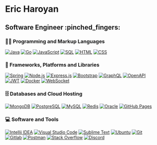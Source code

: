<h1>Eric Haroyan</h1>
<h2>Software Engineer :pinched_fingers:</h2>

<h3>👨‍💻 Programming and Markup Languages</h3>
<p>
    <a href="#"><img alt="Java" src="https://custom-icon-badges.demolab.com/badge/Java-007396.svg?logo=java&logoColor=white"></a>
    <a href="#"><img alt="Go" src="https://custom-icon-badges.demolab.com/badge/-Golang-darkslategrey?logo=go-899"></a>
    <a href="#"><img alt="JavaScript" src="https://img.shields.io/badge/JavaScript-F7DF1E.svg?logo=javascript&logoColor=black"></a>
    <a href="#"><img alt="SQL" src="https://custom-icon-badges.demolab.com/badge/SQL-025E8C.svg?logo=database&logoColor=white"></a>
    <a href="#"><img alt="HTML" src="https://img.shields.io/badge/HTML-E34F26.svg?logo=html5&logoColor=white"></a>
    <a href="#"><img alt="CSS" src="https://img.shields.io/badge/CSS-1572B6.svg?logo=css3&logoColor=white"></a>
</p>

<h3>🧰 Frameworks, Platforms and Libraries</h3>
<p>
    <a href="#"><img alt="Spring" src="https://custom-icon-badges.demolab.com/badge/-Spring-lime?logo=spring-3899"></a>
    <a href="#"><img alt="Node.js" src="https://img.shields.io/badge/Node.js-43853D.svg?logo=node.js&logoColor=white"></a>
    <a href="#"><img alt="Express.js" src="https://img.shields.io/badge/Express.js-404d59.svg?logo=express&logoColor=white"></a>
    <a href="#"><img alt="Bootstrap" src="https://img.shields.io/badge/Bootstrap-7952B3.svg?logo=bootstrap&logoColor=white"></a>
    <a href="#"><img alt="GraphQL" src="https://custom-icon-badges.demolab.com/badge/-GraphQL-dimgray?logo=graphql-logo-2"></a>
    <a href="#"><img alt="OpenAPI" src="https://custom-icon-badges.demolab.com/badge/-OpenAPI-orangered?logo=openapi-1"></a>
    <a href="#"><img alt="JWT" src="https://custom-icon-badges.demolab.com/badge/-JWT-darkslategray?logo=jwt-3"></a>
    <a href="#"><img alt="Docker" src="https://custom-icon-badges.demolab.com/badge/-Docker-dodgerblue?logo=icons8-docker"></a>
    <a href="#"><img alt="WebSocket" src="https://custom-icon-badges.demolab.com/badge/-WebSocket-dimgrey?logo=websocket&logoColor=white"></a>
</p>

<h3>🗄️ Databases and Cloud Hosting</h3>
<p>
    <a href="#"><img alt="MongoDB" src ="https://img.shields.io/badge/MongoDB-4ea94b.svg?logo=mongodb&logoColor=white"></a>
    <a href="#"><img alt="PostgreSQL" src ="https://img.shields.io/badge/PostgreSQL-316192.svg?logo=postgresql&logoColor=white"><a>
    <a href="#"><img alt="MySQL" src="https://img.shields.io/badge/MySQL-00f.svg?logo=mysql&logoColor=white"></a>
    <a href="#"><img alt="Redis" src ="https://custom-icon-badges.demolab.com/badge/-Redis-tomato?logo=redis-88"></a>
    <a href="#"><img alt="Oracle" src ="https://img.shields.io/badge/Oracle-F00000.svg?logo=oracle&logoColor=white"></a>
    <a href="#"><img alt="GitHub Pages" src="https://img.shields.io/badge/GitHub%20Pages-327FC7.svg?logo=github&logoColor=white"><a>
</p>

<h3>💻 Software and Tools</h3>
<p>
    <a href="#"><img alt="Intellij IDEA" src="https://custom-icon-badges.demolab.com/badge/-IntelliJ%20IDEA-darkslategray?logo=intellij-idea-1"></a>
    <a href="#"><img alt="Visual Studio Code" src="https://img.shields.io/badge/Visual%20Studio%20Code-0078d7.svg?logo=visual-studio-code&logoColor=white"></a>
    <a href="#"><img alt="Sublime Text" src="https://custom-icon-badges.demolab.com/badge/-Sublime%20Text-slategray?logo=sublime-text-38"></a>
    <a href="#"><img alt="Ubuntu" src="https://custom-icon-badges.demolab.com/badge/-Ubuntu-coral?logo=ubuntu-4-20.4"></a>
    <a href="#"><img alt="Git" src="https://img.shields.io/badge/Git-F05033.svg?logo=git&logoColor=white"></a>
    <a href="#"><img alt="Gitlab" src="https://custom-icon-badges.demolab.com/badge/-Gitlab-wheat?logo=gitlab-333"></a>
    <a href="#"><img alt="Postman" src="https://img.shields.io/badge/Postman-FF6C37?logo=postman&logoColor=white"></a>
    <a href="#"><img alt="Stack Overflow" src="https://img.shields.io/badge/-Stack%20Overflow-FE7A16?logo=stack-overflow&logoColor=white"></a>
    <a href="#"><img alt="Discord" src="https://img.shields.io/badge/-Discord-5865F2.svg?logo=discord&logoColor=white"></a>
</p>
